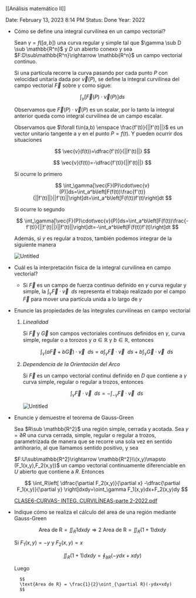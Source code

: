 [[Análisis matemático II]]

Date: February 13, 2023 8:14 PM
Status: Done
Year: 2022

- Cómo se define una integral curvilínea en un campo vectorial?
    
    Sean $\gamma =f([a,b])$ una curva regular y simple tal que $\gamma \sub D \sub \mathbb{R^n}$ y $D$ un abierto conexo y sea $F:D\sub\mathbb{R^n}\rightarrow \mathbb{R^n}$ un campo vectorial continuo.
    
    Si una partícula recorre la curva pasando por cada punto $P$ con velocidad unitaria dada por $\vec{v}(P)$, se define la integral curvilínea del campo vectorial $\vec{F}$ sobre $\gamma$ como sigue:
    
    $$
    \int_\gamma[\vec{F}(P)\cdot\vec{v}(P)]ds
    $$
    
    Observamos que $\vec{F}(P)\cdot\vec{v}(P)$ es un scalar, por lo tanto la integral anterior queda como integral curvilínea de un campo escalar.
    
    Observamos que $\forall t\in(a,b) \enspace \frac{f'(t)}{||f'(t)||}$  es un vector unitario tangente a $\gamma$ en el punto $P=f(t)$. Y pueden ocurrir dos situaciones
    
    $$
    \vec{v}(f(t))=\dfrac{f'(t)}{||f'(t)||}
    $$
    
    $$
    \vec{v}(f(t))=-\dfrac{f'(t)}{||f'(t)||}
    $$
    
    Si ocurre lo primero
    
    $$
    \int_\gamma[\vec{F}(P)\cdot\vec{v}(P)]ds=\int_a^b\left[F(f(t))\frac{f'(t)}{||f'(t)||}||f'(t)||\right]dt=\int_a^b\left[F(f(t))f'(t)\right]dt
    $$
    
    Si ocurre lo segundo
    
    $$
    \int_\gamma[\vec{F}(P)\cdot\vec{v}(P)]ds=\int_a^b\left[F(f(t))\frac{-f'(t)}{||f'(t)||}||f'(t)||\right]dt=-\int_a^b\left[F(f(t))f'(t)\right]dt
    $$
    
    Además, si $\gamma$ es regular a trozos, también podemos integrar de la siguiente manera
    
    ![Untitled](_private/Images/Integrales%20curvilíneas%20en%20campos%20vectoriales/Untitled.png)
    
- Cuál es la interpretación física de la integral curvilínea en campo vectorial?
    - Si $\vec{F}$ es un campo de fuerza continuo definido en $\gamma$ curva regular y simple, la $\int_\gamma \vec{F}\cdot\vec{v} \enspace ds$ representa el trabajo realizado por el campo $\vec{F}$ para mover una partícula unida a lo largo de $\gamma$

- Enuncie las propiedades de las integrales curvilíneas en campo vectorial
    1. *Linealidad*
        
        Si $\vec{F}$ y $\vec{G}$ son campos vectoriales contínuos definidos en $\gamma$, curva simple, regular o a torozos y $a\in\mathbb{R}$ y $b\in\mathbb{R}$, entonces
        
        $$
        \int_\gamma(a\vec{F}+b\vec{G})\cdot\vec{v}\enspace ds=a\int_\gamma\vec{F}\cdot\vec{v}\enspace ds+ b\int_\gamma\vec{G}\cdot\vec{v}\enspace ds
        $$
        
    2. *Dependencia de la Orientación del Arco*
        
        Si $\vec{F}$ es un campo vectorial continui definido en $D$ que contiene a $\gamma$ curva simple, regular o regular a trozos, entonces
        
        $$
        \int_\gamma\vec{F}\cdot\vec{v}\enspace ds=-\int_{-\gamma}\vec{F}\cdot\vec{v}\enspace ds
        $$
        
        ![Untitled](_private/Images/Integrales%20curvilíneas%20en%20campos%20vectoriales/Untitled%201.png)
        
- Enuncie y demuestre el teorema de Gauss-Green
    
    Sea $R\sub \mathbb{R^2}$ una región simple, cerrada y acotada. Sea $\gamma = \partial R$ una curva cerrada, simple, regular o regular a trozos, parametrizada de manera que se recorre una sola vez en sentido antihorario, al que llamamos sentido positivo, y sea
    
    $F:U\sub\mathbb{R^2}\rightarrow \mathbb{R^2}\\(x,y)\mapsto (F_1(x,y),F_2(x,y))$ un campo vectorial continuamente diferenciable en $U$ abierto que contiene a $R$. Entonces
    
    $$
    \iint_R\left[  \dfrac{\partial F_2(x,y)}{\partial x} -\dfrac{\partial F_1(x,y)}{\partial y} \right]dxdy=\oint_\gamma F_1(x,y)dx+F_2(x,y)dy
    $$
    
    [CLASE6-CURVAS- INTEG. CURVILÍNEAS-parte 2-2022.pdf](CLASE6-CURVAS-_INTEG._CURVILNEAS-parte_2-2022.pdf)
    
- Indique cómo se realiza el cálculo del area de una región mediante Gauss-Green
    
    $$
    \text{Area de R}=\iint_R1dxdy \Rightarrow 2\text{ Area de R}=\iint_R(1+1)dxdy
    $$
    
    Si $F_1(x,y)=-y$  y $F_2(x,y)=x$
    
    $$
    \iint_R(1+1)dxdy=\oint_{\partial R}(-ydx+xdy)
    $$
    
    Luego 
    
	    $$
	    \text{Area de R} = \frac{1}{2}\oint_{\partial R}(-ydx+xdy)
	    $$